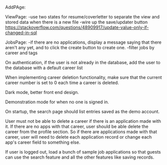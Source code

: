 AddPAge:

ViewPage:
-use two states for resume/coverletter to separate the view and stored data when there is a new file 
-wire up the save/updater button https://stackoverflow.com/questions/48909917/update-value-only-if-changed-in-sql


JobsPage:
-if there are no applications, display a message saying that there aren't any yet, and to click the create button to create one.
-filter jobs by career and tags

On authentication, if the user is not already in the database, add the user to the database with a default career list

When implementing career deletion functionality, make sure that the current career number is set to 0 each time a career is deleted.

Dark mode, better front end design.

Demonstration mode for when no one is signed in.

On startup, the search page should list entries saved as the demo account.

User must not be able to delete a career if there is an application made with it. If there are no apps with that career, user should be able delete the career from the profile section. So if there are applications made with that career, user will need to delete each application record or change each app's career field to something else.

If user is logged out, load a bunch of sample job applications so that guests can use the search feature and all the other features like saving records.
